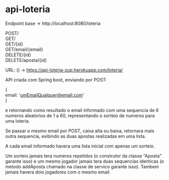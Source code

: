 # api-loteria


Endpoint base -> http://localhost:8080/loteria

POST/\
GET/\
GET/{id}\
GET/email/{email}\
DELETE/{id}\
DELETE/aposta/{id}

URL: () -> https://api-loteria-zup.herokuapp.com/loteria/


API criada com Spring boot, enviando por POST: 

{\
     email: 'umEmailQualquer@email.com'\
} 

e retornando como resultado o email informado com uma sequencia de 6 numeros aleatorios de 1 a 60, representando o sorteio de numeros para uma loteria.

Se passar o mesmo email por POST, caixa alta ou baixa, retornara mais outra sequencia, exibindo as duas apostas realizadas em uma lista.

A cada email informado havera uma lista inicial com apenas um sorteio.

Um sorteio jamais tera numeros repetidos (o construtor da classe "Aposta" garante isso) e um mesmo jogador jamais tera duas sequencias identicas (o metodo addAposta chamado na classe de servico garante isso). Tambem jamais havera dois jogadores com o mesmo email.
